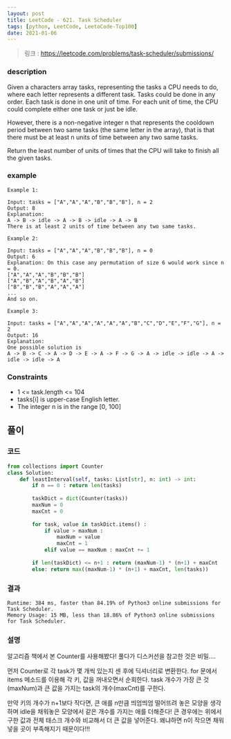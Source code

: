 ```yaml
---
layout: post
title: LeetCode - 621. Task Scheduler
tags: [python, LeetCode, LeetoCode-Top100]
date: 2021-01-06
---
```


> 링크 : https://leetcode.com/problems/task-scheduler/submissions/


### description
Given a characters array tasks, representing the tasks a CPU needs to do, where each letter represents a different task. Tasks could be done in any order. Each task is done in one unit of time. For each unit of time, the CPU could complete either one task or just be idle.

However, there is a non-negative integer n that represents the cooldown period between two same tasks (the same letter in the array), that is that there must be at least n units of time between any two same tasks.

Return the least number of units of times that the CPU will take to finish all the given tasks.

### example
```
Example 1:

Input: tasks = ["A","A","A","B","B","B"], n = 2
Output: 8
Explanation: 
A -> B -> idle -> A -> B -> idle -> A -> B
There is at least 2 units of time between any two same tasks.

Example 2:

Input: tasks = ["A","A","A","B","B","B"], n = 0
Output: 6
Explanation: On this case any permutation of size 6 would work since n = 0.
["A","A","A","B","B","B"]
["A","B","A","B","A","B"]
["B","B","B","A","A","A"]
...
And so on.

Example 3:

Input: tasks = ["A","A","A","A","A","A","B","C","D","E","F","G"], n = 2
Output: 16
Explanation: 
One possible solution is
A -> B -> C -> A -> D -> E -> A -> F -> G -> A -> idle -> idle -> A -> idle -> idle -> A

```

### Constraints

- 1 <= task.length <= 104
- tasks[i] is upper-case English letter.
- The integer n is in the range [0, 100]


## 풀이

### 코드

```python
from collections import Counter
class Solution:
    def leastInterval(self, tasks: List[str], n: int) -> int:
        if n == 0 : return len(tasks)
        
        taskDict = dict(Counter(tasks))
        maxNum = 0
        maxCnt = 0
        
        for task, value in taskDict.items() :
            if value > maxNum :
                maxNum = value
                maxCnt = 1
            elif value == maxNum : maxCnt += 1
        
        if len(taskDict) <= n+1 : return (maxNum-1) * (n+1) + maxCnt
        else: return max((maxNum-1) * (n+1) + maxCnt, len(tasks))
```

### 결과
```
Runtime: 384 ms, faster than 84.19% of Python3 online submissions for Task Scheduler.
Memory Usage: 15 MB, less than 18.86% of Python3 online submissions for Task Scheduler.
```

### 설명

알고리즘 책에서 본 Counter를 사용해봤다! 풀다가 디스커션을 참고한 것은 비밀....

먼저 Counter로 각 task가 몇 개씩 있는지 센 후에 딕셔너리로 변환한다. for 문에서 items 메소드를 이용해 각 키, 값을 꺼내오면서 순회한다. task 개수가 가장 큰 것(maxNum)과 큰 값을 가지는 task의 개수(maxCnt)를 구한다.

만약 키의 개수가 n+1보다 작다면, 큰 애를 n만큼 띄엄띄엄 떨어뜨려 놓은 모양을 생각하며 idle을 채워놓은 모양에서 같은 개수를 가지는 애를 더해준다! 큰 경우에는 위에서 구한 값과 전체 태스크 개수와 비교해서 더 큰 값을 넣어준다. 왜냐하면 n이 작으면 채워넣을 곳이 부족해지기 때문이다!!!